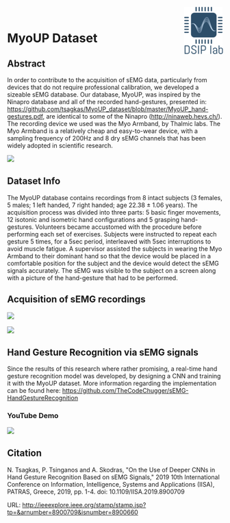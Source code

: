 
<img align="right" width="90" height="110" src="https://github.com/TheCodeChugger/MyoUP_dataset/blob/master/Pictures/lab/DSIP-logo.png"><br />

# MyoUP Dataset
## Abstract
In order to contribute to the acquisition of sEMG data, particularly from devices that do not require professional calibration, we developed a sizeable sEMG database. Our database, MyoUP, was inspired by the Ninapro database and all of the recorded hand-gestures, presented in: https://github.com/tsagkas/MyoUP_dataset/blob/master/MyoUP_hand-gestures.pdf, are identical to some of the Ninapro (http://ninaweb.hevs.ch/). The recording device we used was the Myo Armband, by Thalmic labs. The Myo Armband is a relatively cheap and easy-to-wear device, with a sampling frequency of 200Hz and 8 dry sEMG channels that has been widely adopted in scientific research.

![](https://github.com/tsagkas/MyoUP_dataset/blob/master/Pictures/sEMG.png)

## Dataset Info
The MyoUP database contains recordings from 8 intact subjects (3 females, 5 males; 1 left handed, 7 right handed; age 22.38 ± 1.06 years). The acquisition process was divided into three parts: 5 basic finger movements, 12 isotonic and isometric hand configurations and 5 grasping hand-gestures. Volunteers became accustomed with the procedure before performing each set of exercises. Subjects were instructed to repeat each gesture 5 times, for a 5sec period, interleaved with 5sec interruptions to avoid muscle fatigue. A supervisor assisted the subjects in wearing the Myo Armband to their dominant hand so that the device would be placed in a comfortable position for the subject and the device would detect the sEMG signals accurately. The sEMG was visible to the subject on a screen along with a picture of the hand-gesture that had to be performed.

## Acquisition of sEMG recordings
[![](http://img.youtube.com/vi/4tdu-ReCUEI/0.jpg)](http://www.youtube.com/watch?v=4tdu-ReCUEI)

[![](http://img.youtube.com/vi/iJyF1SP5_r4/0.jpg)](http://www.youtube.com/watch?v=iJyF1SP5_r4)

## Hand Gesture Recognition via sEMG signals 
Since the results of this research where rather promising, a real-time hand gesture recognition model was developed, by designing a CNN and training it with the MyoUP dataset. More information regarding the implementation can be found here: https://github.com/TheCodeChugger/sEMG-HandGestureRecognition

### YouTube Demo
[![](http://img.youtube.com/vi/w98PkUeSu20/0.jpg)](http://www.youtube.com/watch?v=w98PkUeSu20)

## Citation
N. Tsagkas, P. Tsinganos and A. Skodras, "On the Use of Deeper CNNs in Hand Gesture Recognition Based on sEMG Signals," 2019 10th International Conference on Information, Intelligence, Systems and Applications (IISA), PATRAS, Greece, 2019, pp. 1-4. doi: 10.1109/IISA.2019.8900709

URL: http://ieeexplore.ieee.org/stamp/stamp.jsp?tp=&arnumber=8900709&isnumber=8900660
